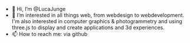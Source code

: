 - 👋 Hi, I’m @LucaJunge
- 👀 I’m interested in all things web, from webdesign to webdevelopment. I'm also interested in computer graphics & photogrammetry and using three.js to display and create applications and 3d experiences.
- 📫 How to reach me: via github

<!---
LucaJunge/LucaJunge is a ✨ special ✨ repository because its `README.md` (this file) appears on your GitHub profile.
You can click the Preview link to take a look at your changes.
--->
